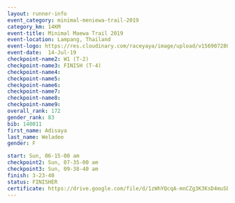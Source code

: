 ```yaml
---
layout: runner-info 
event_category: minimal-meniewa-trail-2019 
category_km: 14KM 
event-title: Minimal Maewa Trail 2019 
event-location: Lampang, Thailand 
event-logo: https://res.cloudinary.com/raceyaya/image/upload/v1569072805/logo/minimal-trail_ktnvsp.jpg 
event-date:  14-Jul-19 
checkpoint-name2: W1 (T-2) 
checkpoint-name3: FINISH (T-4) 
checkpoint-name4: 
checkpoint-name5: 
checkpoint-name6: 
checkpoint-name7: 
checkpoint-name8: 
checkpoint-name9: 
overall_rank: 172
gender_rank: 83
bib: 140011
first_name: Adisaya
last_name: Weladee
gender: F

start: Sun, 06-15-00 am
checkpoint2: Sun, 07-35-00 am
checkpoint3: Sun, 09-38-40 am
finish: 3-23-40
status: FINISHER
certificate: https://drive.google.com/file/d/1zWhYQcqA-mnCZg3K3KsD4muSbsaCC-6H/view?usp=sharing
---
```

